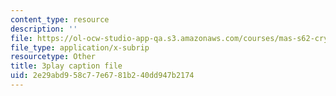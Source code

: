 ```yaml
---
content_type: resource
description: ''
file: https://ol-ocw-studio-app-qa.s3.amazonaws.com/courses/mas-s62-cryptocurrency-engineering-and-design-spring-2018/2e29abd958c77e6781b240dd947b2174_gF4Mkkhyz1Q.srt
file_type: application/x-subrip
resourcetype: Other
title: 3play caption file
uid: 2e29abd9-58c7-7e67-81b2-40dd947b2174
---
```

